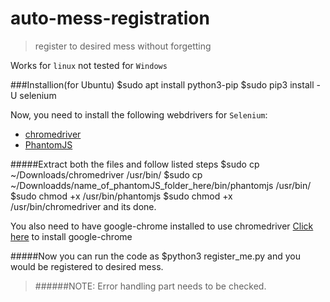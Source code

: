 # auto-mess-registration
>register to desired mess without forgetting

Works for `linux` not tested for `Windows`

###Installion(for Ubuntu)
    $sudo apt install python3-pip
    $sudo pip3 install -U selenium
    
Now, you need to install the following webdrivers for `Selenium`:
* [chromedriver](https://chromedriver.storage.googleapis.com/index.html?path=2.28/)
* [PhantomJS](https://bitbucket.org/ariya/phantomjs/downloads/phantomjs-2.1.1-linux-x86_64.tar.bz2)

#####Extract both the files and follow listed steps
    $sudo cp ~/Downloads/chromedriver /usr/bin/
    $sudo cp ~/Downloadds/name_of_phantomJS_folder_here/bin/phantomjs /usr/bin/
    $sudo chmod +x /usr/bin/phantomjs
    $sudo chmod +x /usr/bin/chromedriver
and its done.

You also need to have google-chrome installed to use chromedriver
[Click here](https://www.google.com/chrome/browser/desktop/index.html) to install google-chrome

#####Now you can run the code as
    $python3 register_me.py
and you would be registered to desired mess.

>######NOTE: Error handling part needs to be checked.

